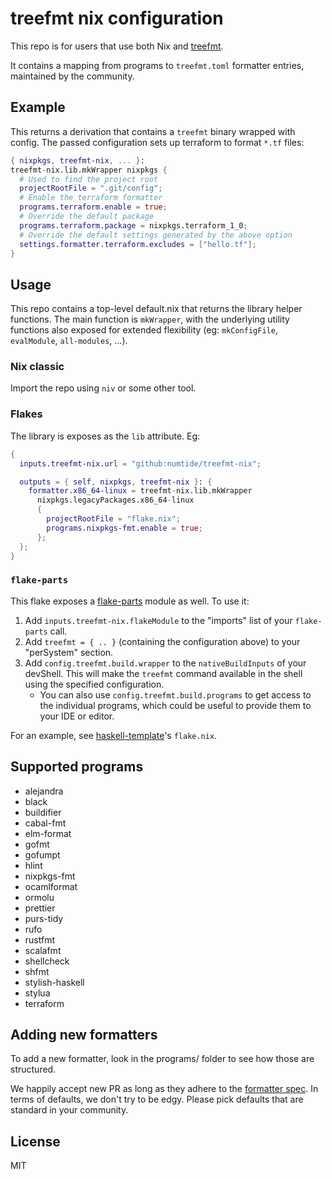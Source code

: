 # treefmt nix configuration

This repo is for users that use both Nix and
[treefmt](https://numtide.github.io/treefmt).

It contains a mapping from programs to `treefmt.toml` formatter entries,
maintained by the community.

## Example

This returns a derivation that contains a `treefmt` binary wrapped with
config. The passed configuration sets up terraform to format `*.tf` files:

```nix
{ nixpkgs, treefmt-nix, ... }:
treefmt-nix.lib.mkWrapper nixpkgs {
  # Used to find the project root
  projectRootFile = ".git/config";
  # Enable the terraform formatter
  programs.terraform.enable = true;
  # Override the default package
  programs.terraform.package = nixpkgs.terraform_1_0;
  # Override the default settings generated by the above option
  settings.formatter.terraform.excludes = ["hello.tf"];
}
```

## Usage

This repo contains a top-level default.nix that returns the library helper
functions. The main function is `mkWrapper`, with the underlying utility
functions also exposed for extended flexibility (eg: `mkConfigFile`,
`evalModule`, `all-modules`, ...).

### Nix classic

Import the repo using `niv` or some other tool.

### Flakes

The library is exposes as the `lib` attribute. Eg:

```nix
{
  inputs.treefmt-nix.url = "github:numtide/treefmt-nix";

  outputs = { self, nixpkgs, treefmt-nix }: {
    formatter.x86_64-linux = treefmt-nix.lib.mkWrapper
      nixpkgs.legacyPackages.x86_64-linux
      {
        projectRootFile = "flake.nix";
        programs.nixpkgs-fmt.enable = true;
      };
  };
}
```

### `flake-parts`

This flake exposes a [flake-parts](https://flake.parts/) module as well. To use it:

1. Add `inputs.treefmt-nix.flakeModule` to the "imports" list of your `flake-parts` call.
1. Add `treefmt = { .. }` (containing the configuration above) to your "perSystem" section.
1. Add `config.treefmt.build.wrapper` to the `nativeBuildInputs` of your devShell. This will make the `treefmt` command available in the shell using the specified configuration.
    - You can also use `config.treefmt.build.programs` to get access to the individual programs, which could be useful to provide them to your IDE or editor.

For an example, see [haskell-template](https://github.com/srid/haskell-template)'s `flake.nix`.

## Supported programs

<!-- `> ls programs/*.nix | grep -v default.nix | cut -d '.' -f 1 | cut -d / -f 2 | LC_ALL=C sort | sed -e 's/^/* /'` -->
<!-- BEGIN mdsh -->
* alejandra
* black
* buildifier
* cabal-fmt
* elm-format
* gofmt
* gofumpt
* hlint
* nixpkgs-fmt
* ocamlformat
* ormolu
* prettier
* purs-tidy
* rufo
* rustfmt
* scalafmt
* shellcheck
* shfmt
* stylish-haskell
* stylua
* terraform
<!-- END mdsh -->

## Adding new formatters

To add a new formatter, look in the programs/ folder to see how those are
structured.

We happily accept new PR as long as they adhere to the [formatter
spec](https://numtide.github.io/treefmt/formatters-spec.html). In terms of
defaults, we don't try to be edgy. Please pick defaults that are standard in
your community.

## License

MIT
